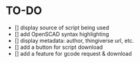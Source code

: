 # TO-DO

 - [] display source of script being used
 - [] add OpenSCAD syntax highlighting 
 - [] display metadata: author, thingiverse url, etc.
 - [] add a button for script download
 - [] add a feature for gcode request & download